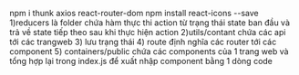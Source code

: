npm i thunk axios react-router-dom
npm install react-icons --save
1)reducers là folder chứa hàm thực thi action từ trạng thái state ban đầu và trả về state tiếp theo sau khi thực hiện action
2)utils/contant chứa các api tới các trangweb
3) <Provider store={store}> lưu trạng thái
4) route định nghĩa các router tới các component
5) containers/public chứa các components của 1 trang web và tổng hợp lại trong index.js để xuất nhập component bằng 1 dòng code 
